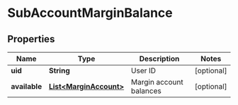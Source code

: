 

# SubAccountMarginBalance

## Properties

Name | Type | Description | Notes
------------ | ------------- | ------------- | -------------
**uid** | **String** | User ID |  [optional]
**available** | [**List&lt;MarginAccount&gt;**](MarginAccount.md) | Margin account balances |  [optional]




